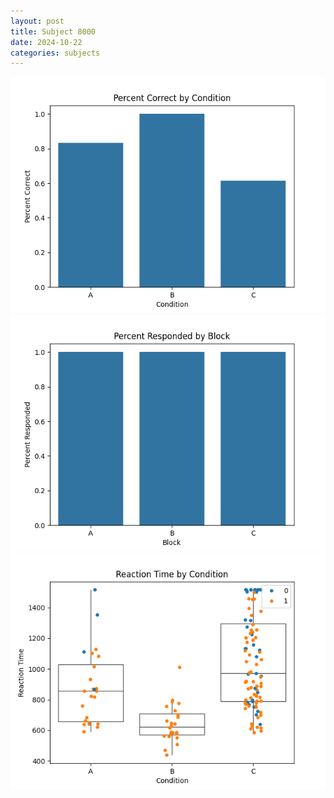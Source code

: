 ```yaml
---
layout: post
title: Subject 8000
date: 2024-10-22
categories: subjects
---
```


![](data/8000/run-21/8000_ATS_percent_correct.png)
![](data/8000/run-21/8000_ATS_percent_responded.png)
![](data/8000/run-21/8000_ATS_rt.png)
